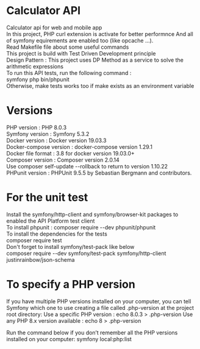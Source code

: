 # Calculator API  
Calculator api for web and mobile app  
In this project, PHP curl extension is activate for better performnce
And all of symfony equirements are enabled too (like opcache ...).  
Read Makefile file about some useful commands  
This project is build with Test Driven Development principle  
Design Pattern : This project uses DP Method as a service to solve the arithmetic expressions  
To run this API tests, run the following command :  
symfony php bin/phpunit  
Otherwise, make tests works too if make exists as an environment variable  



# Versions  
PHP version : PHP 8.0.3  
Symfony version : Symfony 5.3.2  
Docker version : Docker version 19.03.3  
Docker-compose version : docker-compose version 1.29.1  
Docker file format : 3.8 for docker version 19.03.0+  
Composer version : Composer version 2.0.14  
Use composer self-update --rollback to return to version 1.10.22  
PHPunit version : PHPUnit 9.5.5 by Sebastian Bergmann and contributors.  


# For the unit test  
Install the symfony/http-client and symfony/browser-kit packages to enabled the API Platform test client  
To install phpunit : composer require --dev phpunit/phpunit  
To install the dependencies for the tests  
composer require test  
Don't forget to install symfony/test-pack like below  
composer require --dev symfony/test-pack symfony/http-client justinrainbow/json-schema  


# To specify a PHP version  
If you have multiple PHP versions installed on your computer, you can tell Symfony which one to use creating a file called .php-version at  the project root directory: Use a specific PHP version : echo 8.0.3 > .php-version
Use any PHP 8.x version available : echo 8 > .php-version

Run the command below if you don’t remember all the PHP versions installed on your computer:
symfony local:php:list